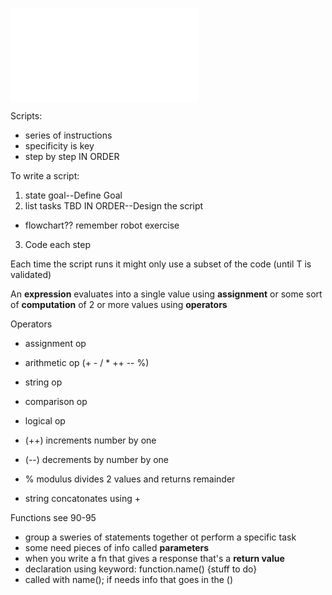 ![function pic](function-notes.md)


Scripts:
+ series of instructions
+ specificity is key
+ step by step IN ORDER

To write a script:
1. state goal--Define Goal
2. list tasks TBD IN ORDER--Design the script
+ flowchart?? remember robot exercise
3. Code each step

Each time the script runs it might only use a subset of the code (until T is validated)

An **expression** evaluates into a single value using **assignment** or some sort of **computation** of 2 or more values using **operators**

Operators
+ assignment op
+ arithmetic op (+ - / * ++ -- %)
+ string op
+ comparison op
+ logical op

+ (++) increments number by one
+ (--) decrements by number by one
+ % modulus divides 2 values and returns remainder

+ string concatonates using +

Functions see 90-95
+ group a sweries of statements together ot perform a specific task
+ some need pieces of info called **parameters**
+ when you write a fn that gives a response that's a **return value**
+ declaration using keyword: function.name() {stuff to do}
+ called with name(); if needs info that goes in the ()
